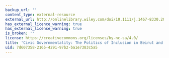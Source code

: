 ```yaml
---
backup_url: ''
content_type: external-resource
external_url: http://onlinelibrary.wiley.com/doi/10.1111/j.1467-8330.2008.00660.x/abstract
has_external_licence_warning: true
has_external_license_warning: true
is_broken: ''
license: https://creativecommons.org/licenses/by-nc-sa/4.0/
title: 'Civic Governmentality: The Politics of Inclusion in Beirut and Mumbai'
uid: 7d607358-2165-4291-97b2-ba1e7383c5a5
---
```

